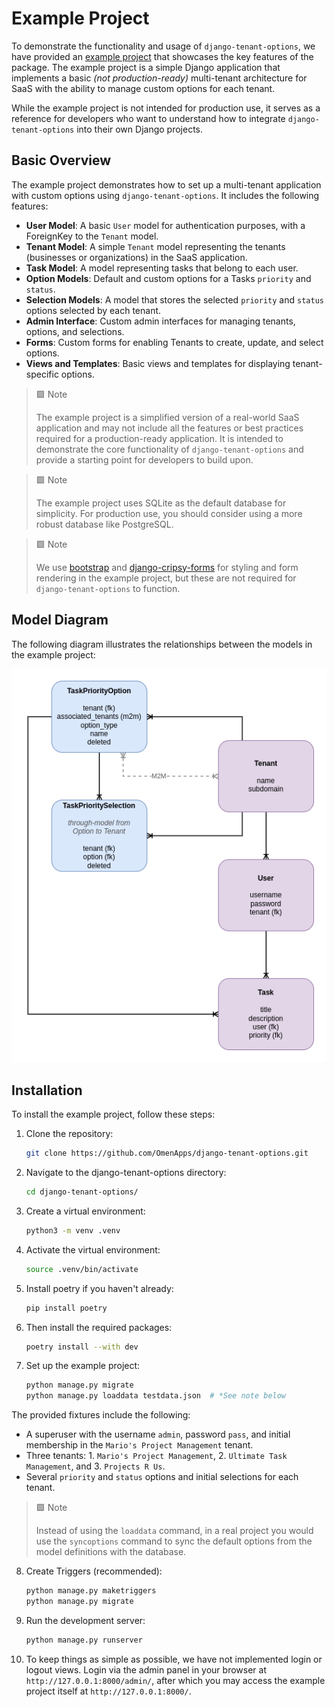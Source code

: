 # Example Project

To demonstrate the functionality and usage of `django-tenant-options`, we have provided an [example project](https://github.com/OmenApps/django-tenant-options/example_project/) that showcases the key features of the package. The example project is a simple Django application that implements a basic _(not production-ready)_ multi-tenant architecture for SaaS with the ability to manage custom options for each tenant.

While the example project is not intended for production use, it serves as a reference for developers who want to understand how to integrate `django-tenant-options` into their own Django projects.

## Basic Overview

The example project demonstrates how to set up a multi-tenant application with custom options using `django-tenant-options`. It includes the following features:

- **User Model**: A basic `User` model for authentication purposes, with a ForeignKey to the `Tenant` model.
- **Tenant Model**: A simple `Tenant` model representing the tenants (businesses or organizations) in the SaaS application.
- **Task Model**: A model representing tasks that belong to each user.
- **Option Models**: Default and custom options for a Tasks `priority` and `status`.
- **Selection Models**: A model that stores the selected `priority` and `status` options selected by each tenant.
- **Admin Interface**: Custom admin interfaces for managing tenants, options, and selections.
- **Forms**: Custom forms for enabling Tenants to create, update, and select options.
- **Views and Templates**: Basic views and templates for displaying tenant-specific options.

> 🟩 Note
>
> The example project is a simplified version of a real-world SaaS application and may not include all the features or best practices required for a production-ready application. It is intended to demonstrate the core functionality of `django-tenant-options` and provide a starting point for developers to build upon.

> 🟩 Note
>
> The example project uses SQLite as the default database for simplicity. For production use, you should consider using a more robust database like PostgreSQL.

> 🟩 Note
>
> We use [bootstrap](https://getbootstrap.com/) and [django-cripsy-forms](https://django-crispy-forms.readthedocs.io/en/latest/) for styling and form rendering in the example project, but these are not required for `django-tenant-options` to function.

## Model Diagram

The following diagram illustrates the relationships between the models in the example project:

![Model Diagram](https://raw.githubusercontent.com/OmenApps/django-tenant-options/main/docs/media/django-tenant-options-Relationships-Detailed.png)

## Installation

To install the example project, follow these steps:

1. Clone the repository:

   ```bash
   git clone https://github.com/OmenApps/django-tenant-options.git
   ```

2. Navigate to the django-tenant-options directory:

   ```bash
   cd django-tenant-options/
   ```

3. Create a virtual environment:

   ```bash
   python3 -m venv .venv
   ```

4. Activate the virtual environment:

   ```bash
   source .venv/bin/activate
   ```

5. Install poetry if you haven't already:

   ```bash
   pip install poetry
   ```

6. Then install the required packages:

   ```bash
   poetry install --with dev
   ```

7. Set up the example project:

   ```bash
   python manage.py migrate
   python manage.py loaddata testdata.json  # *See note below
   ```

The provided fixtures include the following:

- A superuser with the username `admin`, password `pass`, and initial membership in the `Mario's Project Management` tenant.
- Three tenants: 1. `Mario's Project Management`, 2. `Ultimate Task Management`, and 3. `Projects R Us`.
- Several `priority` and `status` options and initial selections for each tenant.

> 🟩 Note
>
> Instead of using the `loaddata` command, in a real project you would use the `syncoptions` command to sync the default options from the model definitions with the database.

8. Create Triggers (recommended):

   ```bash
   python manage.py maketriggers
   python manage.py migrate
   ```

9. Run the development server:

   ```bash
   python manage.py runserver
   ```

10. To keep things as simple as possible, we have not implemented login or logout views. Login via the admin panel in your browser at `http://127.0.0.1:8000/admin/`, after which you may access the example project itself at `http://127.0.0.1:8000/`.
